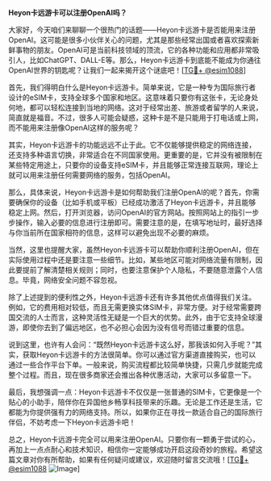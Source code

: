 **Heyon卡远游卡可以注册OpenAI吗？**

大家好，今天咱们来聊聊一个很热门的话题——Heyon卡远游卡是否能用来注册OpenAI。这可能是很多小伙伴关心的问题，尤其是那些经常出国或者喜欢探索新鲜事物的朋友。OpenAI可是当前科技领域的顶流，它的各种功能和应用都非常吸引人，比如ChatGPT、DALL-E等。那么，Heyon卡远游卡到底能不能成为你通往OpenAI世界的钥匙呢？让我们一起来揭开这个谜底吧！[[TG💪+ @esim1088](https://t.me/s/esim1088)]

首先，我们得明白什么是Heyon卡远游卡。简单来说，它是一种专为国际旅行者设计的eSIM卡，支持全球多个国家和地区。这意味着只要你有这张卡，无论身处何地，都可以轻松连接到当地的网络。这对于经常出差、旅游或者留学的人来说，简直就是福音。不过，很多人可能会疑惑，这种卡是不是只能用于打电话或上网，而不能用来注册像OpenAI这样的服务呢？

其实，Heyon卡远游卡的功能远远不止于此。它不仅能够提供稳定的网络连接，还支持多种语言切换，非常适合在不同国家使用。更重要的是，它并没有被限制在某些特定用途上，只要你的设备支持eSIM卡，并且能够正常连接互联网，理论上就可以用来注册任何需要网络的服务，包括OpenAI。

那么，具体来说，Heyon卡远游卡是如何帮助我们注册OpenAI的呢？首先，你需要确保你的设备（比如手机或平板）已经成功激活了Heyon卡远游卡，并且能够稳定上网。然后，打开浏览器，访问OpenAI的官方网站。按照网站上的指引一步步操作，输入必要的信息进行注册即可。需要注意的是，在填写地址时，最好选择与你当前所在国家相符的信息，这样可以避免出现不必要的麻烦。

当然，这里也提醒大家，虽然Heyon卡远游卡可以帮助你顺利注册OpenAI，但在实际使用过程中还是要注意一些细节。比如，某些地区可能对网络流量有限制，因此要提前了解清楚相关规则；同时，也要注意保护个人隐私，不要随意泄露个人信息。毕竟，网络安全问题不容忽视。

除了上述提到的便利性之外，Heyon卡远游卡还有许多其他优点值得我们关注。例如，它的费用相对较低，而且无需更换实体SIM卡，非常方便。对于经常需要跨国交流的人士而言，这种灵活性无疑是一个巨大的优势。此外，由于它支持全球漫游，即使你去到了偏远地区，也不必担心会因为没有信号而错过重要的信息。

说到这里，也许有人会问：“既然Heyon卡远游卡这么好，那我该如何入手呢？”其实，获取Heyon卡远游卡的方法很简单。你可以通过官方渠道直接购买，也可以通过一些合作平台下单。一般来说，购买流程都比较简单快捷，只需几步就能完成整个过程。而且，现在很多商家还会推出各种优惠活动，大家可以多留意一下。

最后，我想强调一点：Heyon卡远游卡不仅仅是一张普通的SIM卡，它更像是一个贴心的小助手，陪伴你在异国他乡畅享科技带来的乐趣。无论是工作还是生活，它都能为你提供强有力的网络支持。所以，如果你正在寻找一款适合自己的国际旅行伴侣，不妨考虑一下Heyon卡远游卡吧！

总之，Heyon卡远游卡完全可以用来注册OpenAI。只要你有一颗勇于尝试的心，再加上一点点耐心和技术知识，相信你一定能够成功开启这段奇妙的旅程。希望这篇文章对你有所帮助，如果有任何疑问或建议，欢迎随时留言交流哦！[[TG💪+ @esim1088](https://t.me/s/esim1088) ![Image](https://i.postimg.cc/4NQfJmqS/Snipaste-2025-05-13-00-14-12.png)]